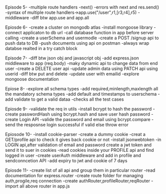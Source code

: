 Episode 5-
-multiple route handlers
-next()
-errors with next and res.send()
-syntax of multiple route handlers->app.use("/user",r1,[r3,r4],r5)
-middleware
-diff btw app.use and app.all

Epiosde 6-
-create a cluster on mongodb atlas
-install mongoose library
-connect applicaton to db url
-call database function in app before server calling
-create a userSchema and usermodle
-create a POST /signup api to push data to DB
-push documents using api on postman
-always wrap databse realted in a try catch block

Episode 7-
-diff btw json obj and javascript obj
-add express.json middleware to app (req.body)
-maky dynamic api to change data from end user
-create a DELETE user api
-update admin data using PATCH api using userid
-diff btw put and delete
-update user with emailid
-explore mongoose documentation

Epiose 8-
-explore all schema types
-add required,minlength,maxlength all the mandatory schema types
-add default and timestamps to userschema
-add validate to get a valid dataa
-checks all the test cases 

Epiosde 9-
-validate the req in utils
-install bcrypt to hash the password
-create passwordHash using bcrypt.hash and save user hash password
-create Login API
-valide the password and email using bcrypt.compare
-send the resposnse login successful if valid else throw error

Epiosode 10-
-install cookie-parser
-create a dummy cookie
-creat a GET/profile api to check it gives back cookie or not
-install jsonwebtoken
-in LOGIN api,after validation of email and password create a jwt token and send it to suer in cookies
-read cookies inside your PROFILE api and find logged in user
-create userAuth middleware and add in profile and sendconncetion API
-add expiry to jwt and cookie of 7 days

Epiosde 11-
-create list of all api and group them in particular router
-read documentation for express.router
-create route folder for managing auth,progile,req connection
-create authRouter,profileRouter,reqRouter
-import all above router in app.js


